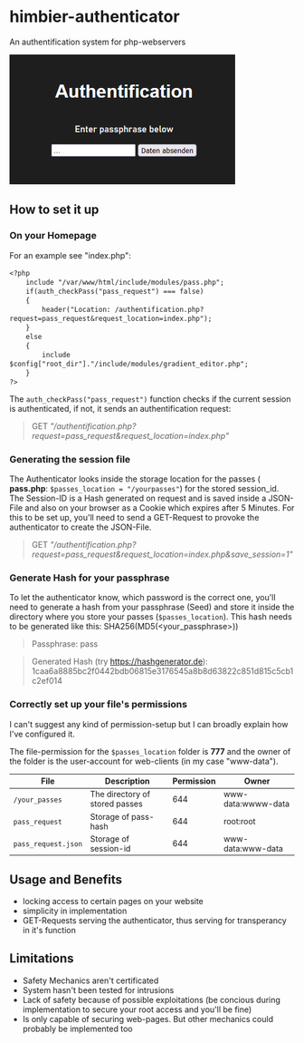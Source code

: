 # himbier-authenticator
An authentification system for php-webservers

![authenticator_example](https://github.com/sklf81/himbier-authenticator/blob/main/authenticator.png)

## How to set it up

### On your Homepage
For an example see "index.php":
```
<?php
	include "/var/www/html/include/modules/pass.php";
	if(auth_checkPass("pass_request") === false)
	{
		header("Location: /authentification.php?request=pass_request&request_location=index.php");
	}
	else
	{
		include $config["root_dir"]."/include/modules/gradient_editor.php";
	}
?>
```

The `auth_checkPass("pass_request")` function checks if the current session is authenticated, if not, it sends an authentification request:
>GET *"/authentification.php?request=pass_request&request_location=index.php"*

### Generating the session file
The Authenticator looks inside the storage location for the passes ( **pass.php**: `$passes_location = "/yourpasses"`) for the stored session_id.
The Session-ID is a Hash generated on request and is saved inside a JSON-File and also on your browser as a Cookie which expires after 5 Minutes.
For this to be set up, you'll need to send a GET-Request to provoke the authenticator to create the JSON-File.
>GET *"/authentification.php?request=pass_request&request_location=index.php&save_session=1"*

### Generate Hash for your passphrase
To let the authenticator know, which password is the correct one, you'll need to generate a hash from your passphrase (Seed) and store it inside the directory where you store your passes (`$passes_location`).
This hash needs to be generated like this: SHA256(MD5(<your_passphrase>))
>Passphrase: pass

>Generated Hash (try https://hashgenerator.de): 1caa6a8885bc2f0442bdb06815e3176545a8b8d63822c851d815c5cb1c2ef014

### Correctly set up your file's permissions
I can't suggest any kind of permission-setup but I can broadly explain how I've configured it.


The file-permission for the `$passes_location` folder is **777** and the owner of the folder is the user-account for web-clients (in my case "www-data").

|	File	|	Description	|	Permission	|	Owner	|
|---|---|---|---|
|`/your_passes`| The directory of stored passes | 644 | www-data:wwww-data|
|`pass_request` | Storage of pass-hash | 644 | root:root|
|`pass_request.json`| Storage of session-id| 644|www-data:www-data|

## Usage and Benefits
 - locking access to certain pages on your website
 - simplicity in implementation
 - GET-Requests serving the authenticator, thus serving for transperancy in it's function

## Limitations
- Safety Mechanics aren't certificated
- System hasn't been tested for intrusions
- Lack of safety because of possible exploitations (be concious during implementation to secure your root access and you'll be fine)
- Is only capable of securing web-pages. But other mechanics could probably be implemented too
